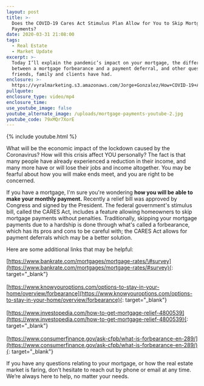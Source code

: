 ```yaml
---
layout: post
title: >-
  Does the COVID-19 Cares Act Stimulus Plan Allow for You to Skip Mortgage
  Payments?
date: 2020-03-31 21:08:00
tags:
  - Real Estate
  - Market Update
excerpt: >-
  Today I’ll explain the pandemic’s impact on your mortgage, the difference
  between a mortgage forbearance and a payment deferral, and other questions our
  friends, family and clients have had.
enclosure: >-
  https://vyralmarketing.s3.amazonaws.com/Jorge+Gonzalez/How+COVID-19+Affects+Your+Mortgage.mp4
pullquote:
enclosure_type: video/mp4
enclosure_time:
use_youtube_image: false
youtube_alternate_image: /uploads/mortgage-payments-youtube-2.jpg
youtube_code: 79xMQr7XorE
---
```


{% include youtube.html %}

What will be the economic impact of the lockdown caused by the Coronavirus? How will this crisis affect YOU personally? The fact is that many people have already experienced a reduction in their income, and many more have or will lose their jobs and income altogether. You may be fearful about how you will make ends meet, and you are right to be concerned.

If you have a mortgage, I'm sure you're wondering **how you will be able to make your monthly payment.** Recently a relief bill was approved by Congress and signed by the President. The federal government's stimulus bill, called the CARES Act, includes a feature allowing homeowners to skip mortgage payments without penalties. Traditionally, skipping your mortgage payments due to a hardship is done through what's called a forbearance, which has its pros and cons to be careful with; the CARES Act allows for payment deferrals which may be a better solution.

Here are some additional links that may be helpful:

[https://www.bankrate.com/mortgages/mortgage-rates/\#survey​​​​​​​](https://www.bankrate.com/mortgages/mortgage-rates/#survey){: target="_blank"}<br><br>[https://www.knowyouroptions.com/options-to-stay-in-your-home/overview/forbearance](https://www.knowyouroptions.com/options-to-stay-in-your-home/overview/forbearance){: target="_blank"}<br><br>[https://www.investopedia.com/how-to-get-mortgage-relief-4800539](https://www.investopedia.com/how-to-get-mortgage-relief-4800539){: target="_blank"}<br><br>[https://www.consumerfinance.gov/ask-cfpb/what-is-forbearance-en-289/](https://www.consumerfinance.gov/ask-cfpb/what-is-forbearance-en-289/){: target="_blank"}

If you have any questions relating to your mortgage, or how the real estate market is faring, don’t hesitate to reach out by phone or email at any time. We’re always here to help, no matter your needs.